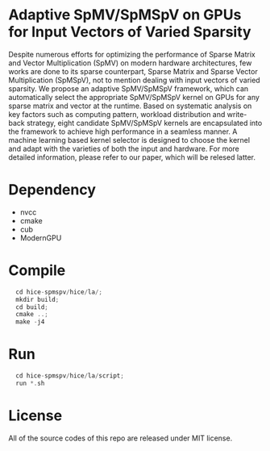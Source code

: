 # Adaptive SpMV/SpMSpV on GPUs for Input Vectors of Varied Sparsity

Despite numerous efforts for optimizing the performance of Sparse Matrix and Vector Multiplication (SpMV) on modern hardware architectures, few works are done to its sparse counterpart, Sparse Matrix and Sparse Vector Multiplication (SpMSpV), not to mention dealing with input vectors of varied sparsity. We propose an adaptive SpMV/SpMSpV framework, which can automatically select the appropriate SpMV/SpMSpV kernel on GPUs for any sparse matrix and vector at the runtime. Based on systematic analysis on key factors such as computing pattern, workload distribution and write-back strategy, eight candidate SpMV/SpMSpV kernels are encapsulated into the framework to achieve high performance in a seamless manner. A machine learning based kernel selector is designed to choose the kernel and adapt with the varieties of both the input and hardware. For more detailed information, please refer to our paper, which will be relesed latter.

# Dependency

  * nvcc
  * cmake
  * cub
  * ModernGPU



# Compile

```c++
  cd hice-spmspv/hice/la/;
  mkdir build;
  cd build;
  cmake ..;
  make -j4
```

# Run

```c++
  cd hice-spmspv/hice/la/script;
  run *.sh
```


# License

All of the source codes of this repo are released under MIT license.
